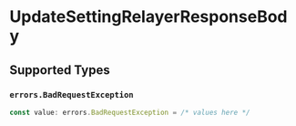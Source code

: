 # UpdateSettingRelayerResponseBody


## Supported Types

### `errors.BadRequestException`

```typescript
const value: errors.BadRequestException = /* values here */
```

